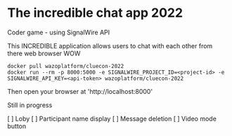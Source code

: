 # The incredible chat app 2022

Coder game - using SignalWire API

This INCREDIBLE application allows users to chat with each other from there web browser WOW

```docker
docker pull wazoplatform/cluecon-2022
docker run --rm -p 8000:5000 -e SIGNALWIRE_PROJECT_ID=<project-id> -e SIGNALWIRE_API_KEY=<api-token> wazoplatform/cluecon-2022
```

Then open your browser at 'http://localhost:8000'

Still in progress

[ ] Loby
[ ] Participant name display
[ ] Message deletion
[ ] Video mode button

